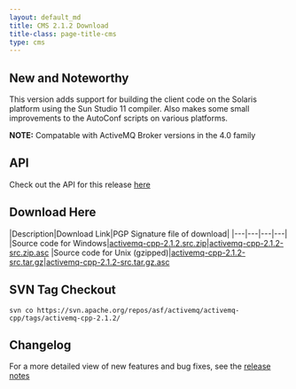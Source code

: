 ```yaml
---
layout: default_md
title: CMS 2.1.2 Download
title-class: page-title-cms
type: cms
---
```


New and Noteworthy
------------------

This version adds support for building the client code on the Solaris platform using the Sun Studio 11 compiler. Also makes some small improvements to the AutoConf scripts on various platforms.

**NOTE:** Compatable with ActiveMQ Broker versions in the 4.0 family

API
---

Check out the API for this release [here](http://activemq.apache.org/cms/api_docs/activemqcpp-2.1.2)

Download Here
-------------

|Description|Download Link|PGP Signature file of download|
|---|---|---|---|
|Source code for Windows|[activemq-cpp-2.1.2.src.zip](http://archive.apache.org/dist/activemq/activemq-cpp/source/activemq-cpp-2.1.2-src.zip)|[activemq-cpp-2.1.2-src.zip.asc](http://archive.apache.org/dist/activemq/activemq-cpp/source/activemq-cpp-2.1.2-src.zip.asc)
|Source code for Unix (gzipped)|[activemq-cpp-2.1.2-src.tar.gz](http://archive.apache.org/dist/activemq/activemq-cpp/source/activemq-cpp-2.1.2-src.tar.gz)|[activemq-cpp-2.1.2-src.tar.gz.asc](http://archive.apache.org/dist/activemq/activemq-cpp/source/activemq-cpp-2.1.2-src.tar.gz.asc)

SVN Tag Checkout
----------------
```
svn co https://svn.apache.org/repos/asf/activemq/activemq-cpp/tags/activemq-cpp-2.1.2/
```

Changelog
---------

For a more detailed view of new features and bug fixes, see the [release notes](https://issues.apache.org/jira/secure/ReleaseNote.jspa?projectId=12311207&version=12315647)
